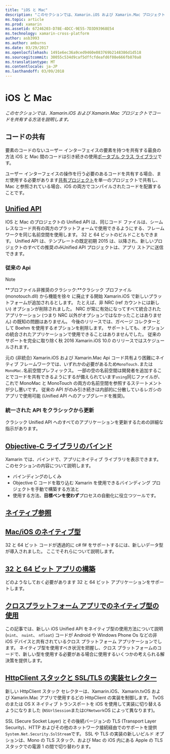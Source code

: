 ```yaml
---
title: "iOS と Mac"
description: "このセクションでは、Xamarin.iOS および Xamarin.Mac プロジェクトでコードを共有する方法を説明します。"
ms.topic: article
ms.prod: xamarin
ms.assetid: 67246203-D78E-4DCC-9E55-7D3D93968E54
ms.technology: xamarin-cross-platform
author: asb3993
ms.author: amburns
ms.date: 03/29/2017
ms.openlocfilehash: 1491e6ec36a9ced9460e083769b2148386d1d518
ms.sourcegitcommit: 30055c534d9caf5dffcfdeafd6f08e666fb870a8
ms.translationtype: MT
ms.contentlocale: ja-JP
ms.lasthandoff: 03/09/2018
---
```

# <a name="ios-and-mac"></a>iOS と Mac

_このセクションでは、Xamarin.iOS および Xamarin.Mac プロジェクトでコードを共有する方法を説明します。_

## <a name="code-sharing"></a>コードの共有

要素のコードのないユーザー インターフェイスの要素を持つを共有する最良の方法 iOS と Mac 間のコードは引き続きの使用[ポータブル クラス ライブラリ](~/cross-platform/app-fundamentals/pcl.md)です。

ユーザー インターフェイスの操作を行う必要のあるコードを共有する場合、まだ使用する必要があります[共有プロジェクト](~/cross-platform/app-fundamentals/shared-projects.md)を単一のプロジェクトで共有し、Mac と参照されている場合、iOS の両方でコンパイルされたコードを配置することです。

##  <a name="unified-apiunifiedindexmd"></a>[Unified API](unified/index.md)

IOS と Mac のプロジェクトの Unified API は、同じコード ファイルは、シームレスなコード共有の両方のプラットフォームで使用できるようにする、フレームワークを同じ名前空間を使用します。 32 と 64 ビットのビルドこともできます。 Unified API は、テンプレートの既定初期 2015 は、以降され、新しいプロジェクトのすべての推奨*のみ*Unified API プロジェクトは、アプリ ストアに送信できます。

### <a name="classic-apis"></a>従来の Api

> [!NOTE]
> **プロファイル非推奨のクラシック:**クラシック プロファイル (monotouch.dll) から機能を徐々 に廃止する開始 Xamarin.iOS で新しいプラットフォームが追加されるとします。 たとえば、非 NRC (ref カウントには新しい) オプションが削除されました。 NRC が常に有効になってすべて統合されたアプリケーション (つまり NRC 以外がオプションではなかったことはありません) の既知の問題はありません。 今後のリリースでは、ガベージ コレクターとして Boehm を使用するオプションを削除します。 サポートしても、オプションの統合されたアプリケーションで使用できることはありませんでした。 従来のサポートを完全に取り除く秋 2016 Xamarin.iOS 10.0 のリリースではスケジュールされます。

元の (非統合) Xamarin.iOS および Xamarin.Mac Api コード共有より困難にネイティブ フレームワークでは、いずれかの必要があるため`MonoTouch.`または`MonoMac.`名前空間プレフィックス。  一部の空の名前空間は開発者を追加することでコードを共有できるようにするが備えられています`using`同じファイルが、これで MonoMac と MonoTouch の両方の名前空間を参照するステートメントが少し悪いです。 従来の API がのみ引き続きは内部的に分散しているレガシのアプリで使用可能 (Unified API へのアップグレードを推奨)。


### <a name="updating-from-classic-to-the-unified-api"></a>統一された API をクラシックから更新

クラシック Unified API へのすべてのアプリケーションを更新するための詳細な指示があります。

## <a name="binding-objective-c-librariesbindingindexmd"></a>[Objective-C ライブラリのバインド](binding/index.md)

Xamarin では、バインドで、アプリにネイティブ ライブラリを表示できます。 このセクションの内容について説明します。

- バインディングのしくみ
- Objective C コードを取り込む Xamarin を使用できるバインディング プロジェクトを手動で構築する方法と
- 使用する方法、**目標ペンを使わず**プロセスの自動化に役立つツールです。

## <a name="native-referencesnative-referencesmd"></a>[ネイティブ参照](native-references.md)



##  <a name="macios-native-typesnativetypesmd"></a>[Mac/iOS のネイティブ型](nativetypes.md)

32 と 64 ビット コードが透過的に c# f# をサポートするには、新しいデータ型が導入されました。   ここでそれらについて説明します。

##  <a name="building-32-and-64-bit-apps32-and-64indexmd"></a>[32 と 64 ビット アプリの構築](32-and-64/index.md)

どのようなしておく必要があります 32 と 64 ビット アプリケーションをサポートします。

## <a name="working-with-native-types-in-cross-platform-appsnative-types-cross-platformmd"></a>[クロスプラットフォーム アプリでのネイティブ型の使用](native-types-cross-platform.md)

この記事では、新しい iOS Unified API をネイティブ型の使用方法について説明 (`nint`、 `nuint`、 `nfloat`) コードが Android や Windows Phone Os などの非 iOS デバイスと共有されているクロス プラットフォーム アプリケーションでします。
ネイティブ型を使用すべき状況を把握し、クロス プラットフォームのコードで、新しい型を使用する必要がある場合に使用するいくつかの考えられる解決策を提供します。


## <a name="httpclient-stack-and-ssltls-implementation-selectorhttp-stackmd"></a>[HttpClient スタックと SSL/TLS の実装セレクター](http-stack.md)

新しい HttpClient スタック セレクターは、Xamarin.iOS、Xamarin.tvOS および Xamarin.Mac アプリで使用するどの HttpClient の実装を制御します。 TvOS のまたは OS X ネイティブ トランスポートを iOS を使用して実装に切り替えるようになりました (`NSUrlSession`または`CFNetwork`OS によって異なります)。

SSL (Secure Socket Layer) とその後続バージョンの TLS (Transport Layer Security)、HTTP およびその他のネットワーク接続経由でのサポートを提供`System.Net.Security.SslStream`です。 SSL や TLS の実装の新しいビルド オプションは、Mono の TLS スタック、および Mac の iOS 内にある Apple の TLS スタックでの電源 1 の間で切り替わります。
